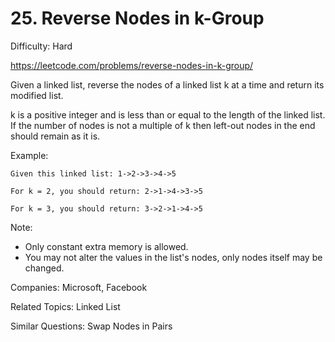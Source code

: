 # 25. Reverse Nodes in k-Group

Difficulty: Hard

https://leetcode.com/problems/reverse-nodes-in-k-group/

Given a linked list, reverse the nodes of a linked list k at a time and return its modified list.

k is a positive integer and is less than or equal to the length of the linked list. If the number of nodes is not a multiple of k then left-out nodes in the end should remain as it is.

Example:
```
Given this linked list: 1->2->3->4->5

For k = 2, you should return: 2->1->4->3->5

For k = 3, you should return: 3->2->1->4->5
```

Note:

* Only constant extra memory is allowed.
* You may not alter the values in the list's nodes, only nodes itself may be changed.

Companies: Microsoft, Facebook

Related Topics: Linked List

Similar Questions: Swap Nodes in Pairs

